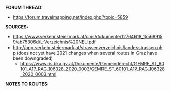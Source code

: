 ﻿**FORUM THREAD:**
- https://forum.travelmapping.net/index.php?topic=5859


**SOURCES:**
- https://www.verkehr.steiermark.at/cms/dokumente/12764618_155689159/ab75306d/L-Verzeichnis%20NEU.pdf
- http://app.verkehr.steiermark.at/strassenverzeichnis/landesstrassen.php (does not yet have 2021 changes when several routes in Graz have been downgraded)
  - https://www.ris.bka.gv.at/Dokumente/Gemeinderecht/GEMRE_ST_60101_A17_RAG_106328_2020_0003/GEMRE_ST_60101_A17_RAG_106328_2020_0003.html

**NOTES TO ROUTES:**
